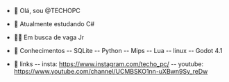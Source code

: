 - 👋 Olá, sou @TECHOPC
- 🌱 Atualmente estudando C#

- :male_detective: Em busca de vaga Jr

- :book: Conhecimentos
-- SQLite
-- Python
-- Mips
-- Lua
-- linux
-- Godot 4.1
  

- :link: links
-- insta: https://www.instagram.com/techo_pc/
-- youtube: https://www.youtube.com/channel/UCMBSKO1nn-uXBwn9Sy_reDw
<!---  - 📫 --->

<!---
TECHOPC/TECHOPC is a ✨ special ✨ repository because its `README.md` (this file) appears on your GitHub profile.
You can click the Preview link to take a look at your changes.
--->
